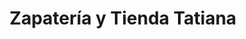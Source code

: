 ---
title: "Zapatería y Tienda Tatiana"
url: /desamparados/zapateria-y-tienda-tatiana/
shop: Schuhe
---